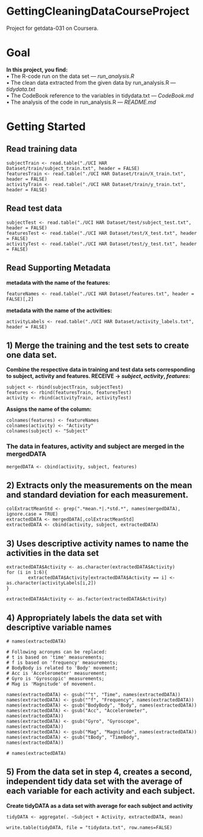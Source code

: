 # GettingCleaningDataCourseProject
Project for getdata-031 on Coursera.
# Goal
__In this project, you find:__  
• The R-code run on the data set — _run_analysis.R_  
• The clean data extracted from the given data by run_analysis.R — _tidydata.txt_  
• The CodeBook reference to the variables in tidydata.txt — _CodeBook.md_  
• The analysis of the code in run_analysis.R — _README.md_  
# Getting Started  
## Read training data  
```{r}
subjectTrain <- read.table("./UCI HAR Dataset/train/subject_train.txt", header = FALSE)  
featuresTrain <- read.table("./UCI HAR Dataset/train/X_train.txt", header = FALSE)  
activityTrain <- read.table("./UCI HAR Dataset/train/y_train.txt", header = FALSE)  
```
## Read test data  
```{r}
subjectTest <- read.table("./UCI HAR Dataset/test/subject_test.txt", header = FALSE)  
featuresTest <- read.table("./UCI HAR Dataset/test/X_test.txt", header = FALSE)  
activityTest <- read.table("./UCI HAR Dataset/test/y_test.txt", header = FALSE)  
```
## Read Supporting Metadata  
__metadata with the name of the features:__  
```{r}
featureNames <- read.table("./UCI HAR Dataset/features.txt", header = FALSE)[,2]  
```
__metadata with the name of the activities:__  
```{r}
activityLabels <- read.table("./UCI HAR Dataset/activity_labels.txt", header = FALSE)  
```
## 1) Merge the training and the test sets to create one data set.  
__Combine the respective data in training and test data sets corresponding to subject, activity and features. RECEIVE -> _subject_, _activity_, _features_:__  
```{r}
subject <- rbind(subjectTrain, subjectTest)  
features <- rbind(featuresTrain, featuresTest)  
activity <- rbind(activityTrain, activityTest)  
```
__Assigns the name of the column:__  
```{r}
colnames(features) <- featureNames  
colnames(activity) <- "Activity"  
colnames(subject) <- "Subject"    
```
### The data in features, activity and subject are merged in the mergedDATA  
```{r}
mergedDATA <- cbind(activity, subject, features)  
```
## 2) Extracts only the measurements on the mean and standard deviation for each measurement.
```{r}
colExtractMeanStd <- grep(".*mean.*|.*std.*", names(mergedDATA), ignore.case = TRUE)
extractedDATA <- mergedDATA[,colExtractMeanStd]
extractedDATA <- cbind(activity, subject, extractedDATA)
```

## 3) Uses descriptive activity names to name the activities in the data set  
```{r}
extractedDATA$Activity <- as.character(extractedDATA$Activity)
for (i in 1:6){
        extractedDATA$Activity[extractedDATA$Activity == i] <- as.character(activityLabels[i,2])
}

extractedDATA$Activity <- as.factor(extractedDATA$Activity)
```
## 4) Appropriately labels the data set with descriptive variable names
```{r}
# names(extractedDATA)

# Following acronyms can be replaced:
# t is based on 'time' measurements;
# f is based on 'frequency' measurements;
# BodyBody is related to 'Body' movement;
# Acc is 'Accelerometer' measurement;
# Gyro is 'Gyroscopic' measurements;
# Mag is 'Magnitude' of movement.

names(extractedDATA) <- gsub("^t", "Time", names(extractedDATA))
names(extractedDATA) <- gsub("^f", "Frequency", names(extractedDATA))
names(extractedDATA) <- gsub("BodyBody", "Body", names(extractedDATA))
names(extractedDATA) <- gsub("Acc", "Accelerometer", names(extractedDATA))
names(extractedDATA) <- gsub("Gyro", "Gyroscope", names(extractedDATA))
names(extractedDATA) <- gsub("Mag", "Magnitude", names(extractedDATA))
names(extractedDATA) <- gsub("tBody", "TimeBody", names(extractedDATA))

# names(extractedDATA)
```
## 5) From the data set in step 4, creates a second, independent tidy data set with the average of each variable for each activity and each subject.

__Create tidyDATA as a data set with average for each subject and activity__
```{r}
tidyDATA <- aggregate(. ~Subject + Activity, extractedDATA, mean)
```
```{r}
write.table(tidyDATA, file = "tidydata.txt", row.names=FALSE)
```





